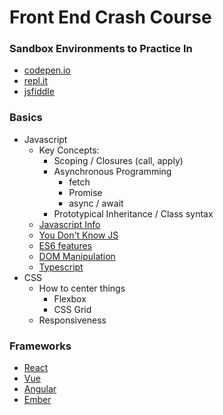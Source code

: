 # Front End Crash Course

### Sandbox Environments to Practice In
  - [codepen.io](https://codepen.io/)
  - [repl.it](https://repl.it/languages/javascript)
  - [jsfiddle](http://jsfiddle.net/)

### Basics
- Javascript
    - Key Concepts:
      - Scoping / Closures (call, apply)
      - Asynchronous Programming
        - fetch
        - Promise
        - async / await
      - Prototypical Inheritance / Class syntax
    - [Javascript Info](https://javascript.info/)
    - [You Don't Know JS](https://github.com/getify/You-Dont-Know-JS)
    - [ES6 features](https://github.com/lukehoban/es6features)
    - [DOM Manipulation](https://developer.mozilla.org/en-US/docs/Web/API/Document)
  - [Typescript](https://www.typescriptlang.org/docs/home)
- CSS
  - How to center things
    - Flexbox
    - CSS Grid
  - Responsiveness

### Frameworks
  - [React](http://reactjs.org)
  - [Vue](https://vuejs.org/)
  - [Angular](https://angular.io/)
  - [Ember](https://emberjs.com/)